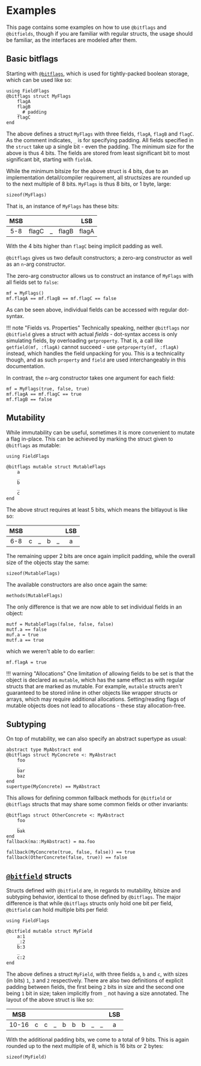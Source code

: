 # Examples

This page contains some examples on how to use `@bitflags` and `@bitfields`, though if you are familiar with regular structs,
the usage should be familiar, as the interfaces are modeled after them.

## Basic bitflags

Starting with [`@bitflags`](@ref), which is used for tightly-packed boolean storage, which can be used like so:

```@repl basicBitflags
using FieldFlags
@bitflags struct MyFlags
    flagA
    flagB
    _ # padding
    flagC
end
```

The above defines a struct `MyFlags` with three fields, `flagA`, `flagB` and `flagC`. As the comment indicates, `_` is for specifying padding.
All fields specified in the `struct` take up a single bit - even the padding. The minimum size for the above is thus 4 bits. The fields are stored
from least significant bit to most significant bit, starting with `fieldA`.

While the minimum bitsize for the above struct is 4 bits, due to an implementation detail/compiler requirement, all structsizes are rounded
up to the next multiple of 8 bits. `MyFlags` is thus 8 bits, or 1 byte, large:

```@repl basicBitflags
sizeof(MyFlags)
```

That is, an instance of `MyFlags` has these bits:

|MSB   |      |      |      |LSB   |
|:----:|:----:|:----:|:----:|:----:|
|5-8   |flagC |_     |flagB |flagA |

With the 4 bits higher than `flagC` being implicit padding as well.

`@bitflags` gives us two default constructors; a zero-arg constructor as well as an `n`-arg constructor.

The zero-arg constructor allows us to construct an instance of `MyFlags` with all fields set to `false`:

```@repl basicBitflags
mf = MyFlags()
mf.flagA == mf.flagB == mf.flagC == false
```

As can be seen above, individual fields can be accessed with regular dot-syntax.

!!! note "Fields vs. Properties"
    Technically speaking, neither `@bitflags` nor `@bitfield` gives a struct with actual _fields_ - dot-syntax access is only simulating fields, by overloading `getproperty`.
    That is, a call like `getfield(mf, :flagA)` cannot succeed - use `getproperty(mf, :flagA)` instead, which handles the field unpacking for you. This is a technicality though,
    and as such `property` and `field` are used interchangeably in this documentation.

In contrast, the `n`-arg constructor takes one argument for each field:

```@repl basicBitflags
mf = MyFlags(true, false, true)
mf.flagA == mf.flagC == true
mf.flagB == false
```

## Mutability

While immutability can be useful, sometimes it is more convenient to mutate a flag in-place. This can be achieved by marking the struct given to `@bitflags`
as mutable:

```@repl mutableFlags
using FieldFlags

@bitflags mutable struct MutableFlags
    a
    _
    b
    _
    c
end
```

The above struct requires at least 5 bits, which means the bitlayout is like so:

|MSB   |      |      |      |      |LSB   |
|:----:|:----:|:----:|:----:|:----:|:----:|
|6-8   |c     |_     |b     |_     |a     |

The remaining upper 2 bits are once again implicit padding, while the overall size of the objects stay the same:

```@repl mutableFlags
sizeof(MutableFlags)
```

The available constructors are also once again the same:

```@repl mutableFlags
methods(MutableFlags)
```

The only difference is that we are now able to set individual fields in an object:

```@repl mutableFlags
mutf = MutableFlags(false, false, false)
mutf.a == false
muf.a = true
mutf.a == true
```

which we weren't able to do earlier:

```@repl basicBitflags
mf.flagA = true
```

!!! warning "Allocations"
    One limitation of allowing fields to be set is that the object is declared as `mutable`, which has the same effect
    as with regular structs that are marked as mutable. For example, `mutable` structs aren't guaranteed to be stored inline
    in other objects like wrapper structs or arrays, which may require additional allocations. Setting/reading flags of
    mutable objects does not lead to allocations - these stay allocation-free.

## Subtyping

On top of mutability, we can also specify an abstract supertype as usual:

```@repl supertypes
abstract type MyAbstract end
@bitflags struct MyConcrete <: MyAbstract
    foo
    _
    bar
    baz
end
supertype(MyConcrete) == MyAbstract
```

This allows for defining common fallback methods for `@bitfield` or `@bitflags` structs that may share some common fields or other invariants:

```@repl supertypes
@bitflags struct OtherConcrete <: MyAbstract
    foo
    _
    bak
end
fallback(ma::MyAbstract) = ma.foo

fallback(MyConcrete(true, false, false)) == true
fallback(OtherConcrete(false, true)) == false
```

## [`@bitfield`](@ref) structs

Structs defined with `@bitfield` are, in regards to mutability, bitsize and subtyping behavior, identical to those defined by `@bitflags`. The major difference is
that while `@bitflags` structs only hold one bit per field, `@bitfield` can hold multiple bits per field:

```@repl bitfield
using FieldFlags

@bitfield mutable struct MyField
    a:1
    _:2
    b:3
    _
    c:2
end
```

The above defines a struct `MyField`, with three fields `a`, `b` and `c`, with sizes (in bits) `1`,  `3` and `2` respectively. There are also two definitions of explicit padding
between fields, the first being `2` bits in size and the second one being `1` bit in size; taken implicitly from `_` not having a size annotated. The layout of the above struct is
like so:

|MSB   |   |   |   |   |   |   |   |   |LSB   |
|:----:|:-:|:-:|:-:|:-:|:-:|:-:|:-:|:-:|:----:|
|10-16 |c  |c  |_  |b  |b  |b  |_  |_  |a     |

With the additional padding bits, we come to a total of 9 bits. This is again rounded up to the next multiple of 8, which is 16 bits or 2 bytes:

```@repl bitfield
sizeof(MyField)
```